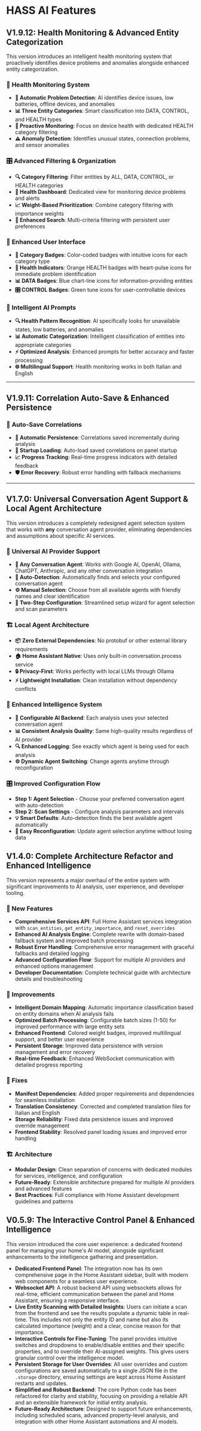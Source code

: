# HASS AI Features

## V1.9.12: Health Monitoring & Advanced Entity Categorization

This version introduces an intelligent health monitoring system that proactively identifies device problems and anomalies alongside enhanced entity categorization.

### 🏥 **Health Monitoring System**
- **🚨 Automatic Problem Detection**: AI identifies device issues, low batteries, offline devices, and anomalies
- **📊 Three Entity Categories**: Smart classification into DATA, CONTROL, and HEALTH types
- **🎯 Proactive Monitoring**: Focus on device health with dedicated HEALTH category filtering
- **⚠️ Anomaly Detection**: Identifies unusual states, connection problems, and sensor anomalies

### 🎛️ **Advanced Filtering & Organization**
- **🔍 Category Filtering**: Filter entities by ALL, DATA, CONTROL, or HEALTH categories
- **🏥 Health Dashboard**: Dedicated view for monitoring device problems and alerts
- **📈 Weight-Based Prioritization**: Combine category filtering with importance weights
- **🔎 Enhanced Search**: Multi-criteria filtering with persistent user preferences

### 🎨 **Enhanced User Interface**
- **🎨 Category Badges**: Color-coded badges with intuitive icons for each category type
- **🏥 Health Indicators**: Orange HEALTH badges with heart-pulse icons for immediate problem identification
- **📊 DATA Badges**: Blue chart-line icons for information-providing entities
- **🎛️ CONTROL Badges**: Green tune icons for user-controllable devices

### 🧠 **Intelligent AI Prompts**
- **🔍 Health Pattern Recognition**: AI specifically looks for unavailable states, low batteries, and anomalies
- **📊 Automatic Categorization**: Intelligent classification of entities into appropriate categories
- **⚡ Optimized Analysis**: Enhanced prompts for better accuracy and faster processing
- **🌐 Multilingual Support**: Health monitoring works in both Italian and English

---

## V1.9.11: Correlation Auto-Save & Enhanced Persistence

### 🔄 **Auto-Save Correlations**
- **💾 Automatic Persistence**: Correlations saved incrementally during analysis
- **🚀 Startup Loading**: Auto-load saved correlations on panel startup
- **📈 Progress Tracking**: Real-time progress indicators with detailed feedback
- **🛡️ Error Recovery**: Robust error handling with fallback mechanisms

---

## V1.7.0: Universal Conversation Agent Support & Local Agent Architecture

This version introduces a completely redesigned agent selection system that works with **any** conversation agent provider, eliminating dependencies and assumptions about specific AI services.

### 🌟 **Universal AI Provider Support**
- **🤖 Any Conversation Agent**: Works with Google AI, OpenAI, Ollama, ChatGPT, Anthropic, and any other conversation integration
- **🎯 Auto-Detection**: Automatically finds and selects your configured conversation agent
- **⚙️ Manual Selection**: Choose from all available agents with friendly names and clear identification
- **🔧 Two-Step Configuration**: Streamlined setup wizard for agent selection and scan parameters

### 🏗️ **Local Agent Architecture** 
- **📦 Zero External Dependencies**: No protobuf or other external library requirements
- **🏠 Home Assistant Native**: Uses only built-in conversation.process service
- **🔒 Privacy-First**: Works perfectly with local LLMs through Ollama
- **⚡ Lightweight Installation**: Clean installation without dependency conflicts

### 🚀 **Enhanced Intelligence System**
- **🧠 Configurable AI Backend**: Each analysis uses your selected conversation agent
- **📊 Consistent Analysis Quality**: Same high-quality results regardless of AI provider  
- **🔍 Enhanced Logging**: See exactly which agent is being used for each analysis
- **⚙️ Dynamic Agent Switching**: Change agents anytime through reconfiguration

### 🎛️ **Improved Configuration Flow**
- **Step 1: Agent Selection** - Choose your preferred conversation agent with auto-detection
- **Step 2: Scan Settings** - Configure analysis parameters and intervals
- **💡 Smart Defaults**: Auto-detection finds the best available agent automatically
- **🔄 Easy Reconfiguration**: Update agent selection anytime without losing data

## V1.4.0: Complete Architecture Refactor and Enhanced Intelligence

This version represents a major overhaul of the entire system with significant improvements to AI analysis, user experience, and developer tooling.

### 🚀 New Features
- **Comprehensive Services API**: Full Home Assistant services integration with `scan_entities`, `get_entity_importance`, and `reset_overrides`
- **Enhanced AI Analysis Engine**: Complete rewrite with domain-based fallback system and improved batch processing
- **Robust Error Handling**: Comprehensive error management with graceful fallbacks and detailed logging
- **Advanced Configuration Flow**: Support for multiple AI providers and enhanced options management
- **Developer Documentation**: Complete technical guide with architecture details and troubleshooting

### 🔧 Improvements
- **Intelligent Domain Mapping**: Automatic importance classification based on entity domains when AI analysis fails
- **Optimized Batch Processing**: Configurable batch sizes (1-50) for improved performance with large entity sets
- **Enhanced Frontend**: Colored weight badges, improved multilingual support, and better user experience
- **Persistent Storage**: Improved data persistence with version management and error recovery
- **Real-time Feedback**: Enhanced WebSocket communication with detailed progress reporting

### 🐛 Fixes
- **Manifest Dependencies**: Added proper requirements and dependencies for seamless installation
- **Translation Consistency**: Corrected and completed translation files for Italian and English
- **Storage Reliability**: Fixed data persistence issues and improved override management
- **Frontend Stability**: Resolved panel loading issues and improved error handling

### 🏗️ Architecture
- **Modular Design**: Clean separation of concerns with dedicated modules for services, intelligence, and configuration
- **Future-Ready**: Extensible architecture prepared for multiple AI providers and advanced features
- **Best Practices**: Full compliance with Home Assistant development guidelines and patterns

## V0.5.9: The Interactive Control Panel & Enhanced Intelligence

This version introduced the core user experience: a dedicated frontend panel for managing your home's AI model, alongside significant enhancements to the intelligence gathering and presentation.

- **Dedicated Frontend Panel**: The integration now has its own comprehensive page in the Home Assistant sidebar, built with modern web components for a seamless user experience.
- **Websocket API**: A robust backend API using websockets allows for real-time, efficient communication between the panel and Home Assistant, ensuring a responsive interface.
- **Live Entity Scanning with Detailed Insights**: Users can initiate a scan from the frontend and see the results populate a dynamic table in real-time. This includes not only the entity ID and name but also its calculated importance (weight) and a clear, concise reason for that importance.
- **Interactive Controls for Fine-Tuning**: The panel provides intuitive switches and dropdowns to enable/disable entities and their specific properties, and to override their AI-assigned weights. This gives users granular control over the intelligence model.
- **Persistent Storage for User Overrides**: All user overrides and custom configurations are saved automatically to a single JSON file in the `.storage` directory, ensuring settings are kept across Home Assistant restarts and updates.
- **Simplified and Robust Backend**: The core Python code has been refactored for clarity and stability, focusing on providing a reliable API and an extensible framework for initial entity analysis.
- **Future-Ready Architecture**: Designed to support future enhancements, including scheduled scans, advanced property-level analysis, and integration with other Home Assistant automations and AI models.